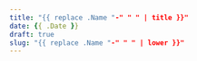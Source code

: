 ```yaml
---
title: "{{ replace .Name "-" " " | title }}"
date: {{ .Date }}
draft: true
slug: "{{ replace .Name "-" " " | lower }}"
---
```

